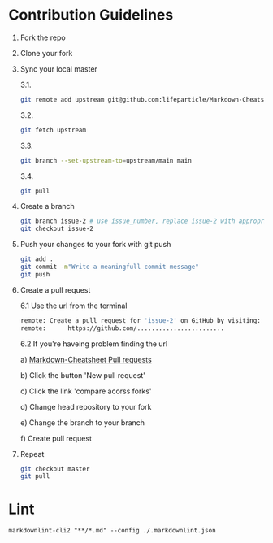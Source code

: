 # Contribution Guidelines

1. Fork the repo
2. Clone your fork
3. Sync your local master

    3.1.

    ```bash
    git remote add upstream git@github.com:lifeparticle/Markdown-Cheatsheet.git
    ```

    3.2.

    ```bash
    git fetch upstream
    ```

    3.3.

    ```bash
    git branch --set-upstream-to=upstream/main main
    ```

    3.4.

    ```bash
    git pull
    ```

4. Create a branch

    ```bash
    git branch issue-2 # use issue_number, replace issue-2 with appropriate branch name
    git checkout issue-2
    ```

5. Push your changes to your fork with git push

    ```bash
    git add .
    git commit -m"Write a meaningfull commit message"
    git push
    ```

6. Create a pull request

    6.1 Use the url from the terminal

    ```bash
    remote: Create a pull request for 'issue-2' on GitHub by visiting:
    remote:      https://github.com/........................
    ```

   6.2 If you're haveing problem finding the url

      a) [Markdown-Cheatsheet Pull requests](https://github.com/lifeparticle/Markdown-Cheatsheet/pulls)

      b) Click the button 'New pull request'

      c) Click the link 'compare acorss forks'

      d) Change head repository to your fork

      e) Change the branch to your branch

      f) Create pull request

7. Repeat

   ```bash
   git checkout master
   git pull
   ```

# Lint

```shell
markdownlint-cli2 "**/*.md" --config ./.markdownlint.json
```
